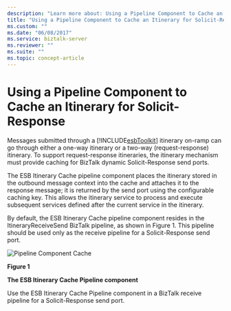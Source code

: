 ```yaml
---
description: "Learn more about: Using a Pipeline Component to Cache an Itinerary for Solicit-Response"
title: "Using a Pipeline Component to Cache an Itinerary for Solicit-Response"
ms.custom: ""
ms.date: "06/08/2017"
ms.service: biztalk-server
ms.reviewer: ""
ms.suite: ""
ms.topic: concept-article
---
```

# Using a Pipeline Component to Cache an Itinerary for Solicit-Response
Messages submitted through a [!INCLUDE[esbToolkit](../includes/esbtoolkit-md.md)] itinerary on-ramp can go through either a one-way itinerary or a two-way (request-response) itinerary. To support request-response itineraries, the itinerary mechanism must provide caching for BizTalk dynamic Solicit-Response send ports.  
  
 The ESB Itinerary Cache pipeline component places the itinerary stored in the outbound message context into the cache and attaches it to the response message; it is returned by the send port using the configurable caching key. This allows the itinerary service to process and execute subsequent services defined after the current service in the itinerary.  
  
 By default, the ESB Itinerary Cache pipeline component resides in the ItineraryReceiveSend BizTalk pipeline, as shown in Figure 1. This pipeline should be used only as the receive pipeline for a Solicit-Response send port.  
  
 ![Pipeline Component Cache](../esb-toolkit/media/ch4-pipelinecomponentcache.gif "Ch4-PipelineComponentCache")  
  
 **Figure 1**  
  
 **The ESB Itinerary Cache Pipeline component**  
  
 Use the ESB Itinerary Cache Pipeline component in a BizTalk receive pipeline for a Solicit-Response send port.
